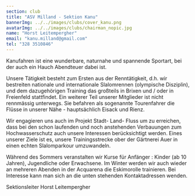 ```yaml
---
section: club
title: "ASV Milland - Sektion Kanu"
bannerImg: ../../images/clubs/cover_kanu.png
avatarImg: ../../images/clubs/chairman_nopic.jpg
name: "Horst Leitempergher"
email: "kanu.milland@gmail.com"
tel: "328 3510846"
---
```


Kanufahren ist eine wunderbare, naturnahe und spannende Sportart, bei der auch ein Hauch Abendteuer dabei ist.  

Unsere Tätigkeit besteht zum Ersten aus der Renntätigkeit, d.h. wir bestreiten nationale und internationale Slalomrennen (olympische Disziplin),
und dem dazugehörigen Training das großteils in Brixen und / oder in Freienfeld stattfindet.
Ein weiterer Teil unserer Mitglieder ist nicht rennmässig unterwegs. Sie befahren als sogenannte Tourenfahrer die Flüsse in unserer Nähe -
hauptsächlich Eisack und Rienz.

Wir engagieren uns auch im Projekt Stadt- Land- Fluss um zu erreichen, dass bei den schon laufenden und noch anstehenden Verbauungen zum
Hochwasserschutz auch unsere Interessen berücksichtigt werden. Eines unserer Ziele ist es, unsere Trainingsstrecke ober der Gärtnerei Auer
in einen echten Slalomparkour umzuwandeln.  

Während des Sommers veranstalten wir Kurse für Anfänger : Kinder (ab 10 Jahren), Jugendliche oder Erwachsene. 
Im Winter werden wir auch wieder an mehreren Abenden in der Acquarena die Eskimorolle trainieren.
Bei Interesse kann man sich an die unten stehenden Kontaktadressen wenden.

Sektionsleiter 
Horst Leitempergher
